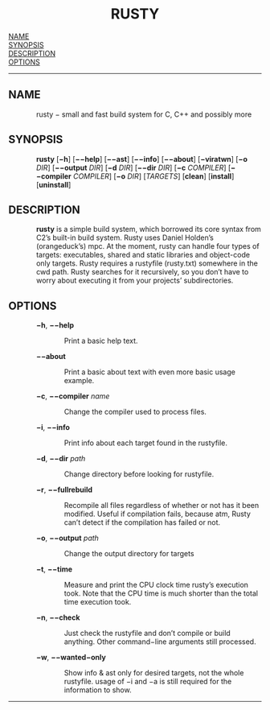 <h1 align="center">RUSTY</h1>

<a href="#NAME">NAME</a><br>
<a href="#SYNOPSIS">SYNOPSIS</a><br>
<a href="#DESCRIPTION">DESCRIPTION</a><br>
<a href="#OPTIONS">OPTIONS</a><br>

<hr>


<h2>NAME
<a name="NAME"></a>
</h2>


<p style="margin-left:11%; margin-top: 1em">rusty &minus;
small and fast build system for C, C++ and possibly more</p>

<h2>SYNOPSIS
<a name="SYNOPSIS"></a>
</h2>


<p style="margin-left:11%; margin-top: 1em"><b>rusty</b>
[<b>&minus;h</b>] [<b>&minus;&minus;help</b>]
[<b>&minus;&minus;ast</b>] [<b>&minus;&minus;info</b>]
[<b>&minus;&minus;about</b>] [<b>&minus;viratwn</b>]
[<b>&minus;o</b> <i>DIR</i>] [<b>&minus;&minus;output</b>
<i>DIR</i>] [<b>&minus;d</b> <i>DIR</i>]
[<b>&minus;&minus;dir</b> <i>DIR</i>] [<b>&minus;c</b>
<i>COMPILER</i>] [<b>&minus;&minus;compiler</b>
<i>COMPILER</i>] [<b>&minus;o</b> <i>DIR</i>]
[<i>TARGETS</i>] [<b>clean</b>] [<b>install</b>]
[<b>uninstall</b>]</p>

<h2>DESCRIPTION
<a name="DESCRIPTION"></a>
</h2>


<p style="margin-left:11%; margin-top: 1em"><b>rusty</b> is
a simple build system, which borrowed its core syntax from
C2&rsquo;s built-in build system. Rusty uses Daniel
Holden&rsquo;s (orangeduck&rsquo;s) mpc. At the moment,
rusty can handle four types of targets: executables, shared
and static libraries and object-code only targets. Rusty
requires a rustyfile (rusty.txt) somewhere in the cwd path.
Rusty searches for it recursively, so you don&rsquo;t have
to worry about executing it from your projects&rsquo;
subdirectories.</p>

<h2>OPTIONS
<a name="OPTIONS"></a>
</h2>



<p style="margin-left:11%; margin-top: 1em"><b>&minus;h</b>,
<b>&minus;&minus;help</b></p>

<p style="margin-left:22%;">Print a basic help text.</p>

<p style="margin-left:11%;"><b>&minus;&minus;about</b></p>

<p style="margin-left:22%;">Print a basic about text with
even more basic usage example.</p>

<p style="margin-left:11%;"><b>&minus;c</b>,
<b>&minus;&minus;compiler</b> <i>name</i></p>

<p style="margin-left:22%;">Change the compiler used to
process files.</p>

<p style="margin-left:11%;"><b>&minus;i</b>,
<b>&minus;&minus;info</b></p>

<p style="margin-left:22%;">Print info about each target
found in the rustyfile.</p>

<p style="margin-left:11%;"><b>&minus;d</b>,
<b>&minus;&minus;dir</b> <i>path</i></p>

<p style="margin-left:22%;">Change directory before looking
for rustyfile.</p>

<p style="margin-left:11%;"><b>&minus;r</b>,
<b>&minus;&minus;fullrebuild</b></p>

<p style="margin-left:22%;">Recompile all files regardless
of whether or not has it been modified. Useful if
compilation fails, because atm, Rusty can&rsquo;t detect if
the compilation has failed or not.</p>

<p style="margin-left:11%;"><b>&minus;o</b>,
<b>&minus;&minus;output</b> <i>path</i></p>

<p style="margin-left:22%;">Change the output directory for
targets</p>

<p style="margin-left:11%;"><b>&minus;t</b>,
<b>&minus;&minus;time</b></p>

<p style="margin-left:22%;">Measure and print the CPU clock
time rusty&rsquo;s execution took. Note that the CPU time is
much shorter than the total time execution took.</p>

<p style="margin-left:11%;"><b>&minus;n</b>,
<b>&minus;&minus;check</b></p>

<p style="margin-left:22%;">Just check the rustyfile and
don&rsquo;t compile or build anything. Other
command&minus;line arguments still processed.</p>

<p style="margin-left:11%;"><b>&minus;w</b>,
<b>&minus;&minus;wanted&minus;only</b></p>

<p style="margin-left:22%;">Show info &amp; ast only for
desired targets, not the whole rustyfile. usage of &minus;i
and &minus;a is still required for the information to
show.</p>
<hr>
